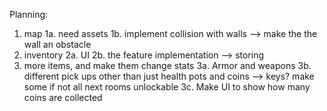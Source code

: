 Planning:
1. map
1a. need assets
1b. implement collision with walls --> make the the wall an obstacle
2. inventory
2a. UI
2b. the feature implementation --> storing
3. more items, and make them change stats
3a. Armor and weapons
3b. different pick ups other than just health pots and coins --> keys? make some if not all next rooms unlockable
3c. Make UI to show how many coins are collected


